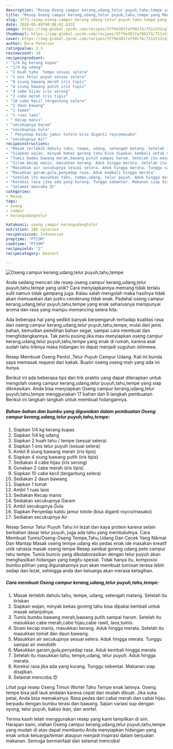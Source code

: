 ```yaml
---
description: "Resep Oseng campur kerang,udang,telur puyuh,tahu,tempe yang Menggugah Selera"
title: "Resep Oseng campur kerang,udang,telur puyuh,tahu,tempe yang Menggugah Selera"
slug: 3773-resep-oseng-campur-kerang-udang-telur-puyuh-tahu-tempe-yang-menggugah-selera
date: 2020-05-09T00:06:01.633Z
image: https://img-global.cpcdn.com/recipes/5ff9e381faf99174/751x532cq70/oseng-campur-kerangudangtelur-puyuhtahutempe-foto-resep-utama.jpg
thumbnail: https://img-global.cpcdn.com/recipes/5ff9e381faf99174/751x532cq70/oseng-campur-kerangudangtelur-puyuhtahutempe-foto-resep-utama.jpg
cover: https://img-global.cpcdn.com/recipes/5ff9e381faf99174/751x532cq70/oseng-campur-kerangudangtelur-puyuhtahutempe-foto-resep-utama.jpg
author: Dora Peterson
ratingvalue: 3.3
reviewcount: 10
recipeingredient:
- "1/4 kg kerang kupas"
- "1/4 kg udang"
- "2 buah tahu  tempe sesuai selera"
- "1 ons telur puyuh sesuai selera"
- "8 siung bawang merah iris tipis"
- "4 siung bawang putih iris tipis"
- "4 cabe hijau iris serong"
- "2 cabe merah iris tipis"
- "10 cabe kecil tergantung selera"
- "2 daun bawang"
- "1 tomat"
- "1 ruas laos"
- " Kecap manis"
- "secukupnya Garam"
- "secukupnya Gula"
- " Penyedap kaldu jamur totole bisa diganti roycomasako"
- "secukupnya Air"
recipeinstructions:
- "Masak terlebih dahulu tahu, tempe, udang, setengah matang. Setelah itu tiriskan"
- "Siapkan wajan, minyak bekas goreng tahu bisa dipakai kembali untuk masak selanjutnya."
- "Tumis bumbu bawang merah,bawang putih sampai harum. Setelah itu masukkan cabe merah,cabe hijau,cabe rawit, laos,tumis."
- "Siram kecap manis, masukkan kerang. Aduk hingga merata. Setelah itu masukkan tomat dan daun bawang."
- "Masukkan air secukupnya sesuai selera. Aduk hingga merata. Tunggu sampai air mendidih"
- "Masukkan garam,gula,penyedap rasa. Aduk kembali hingga merata"
- "Setelah itu masukkan tahu, tempe,udang, telur puyuh. Aduk hingga merata."
- "Koreksi rasa jika ada yang kurang. Tunggu sebentar. Makanan siap disajikan."
- "Selamat mencoba 😍"
categories:
- Resep
tags:
- oseng
- campur
- kerangudangtelur

katakunci: oseng campur kerangudangtelur 
nutrition: 266 calories
recipecuisine: Indonesian
preptime: "PT13M"
cooktime: "PT39M"
recipeyield: "2"
recipecategory: Dessert

---
```



![Oseng campur kerang,udang,telur puyuh,tahu,tempe](https://img-global.cpcdn.com/recipes/5ff9e381faf99174/751x532cq70/oseng-campur-kerangudangtelur-puyuhtahutempe-foto-resep-utama.jpg)

Anda sedang mencari ide resep oseng campur kerang,udang,telur puyuh,tahu,tempe yang unik? Cara menyiapkannya memang tidak terlalu sulit namun tidak gampang juga. Kalau salah mengolah maka hasilnya tidak akan memuaskan dan justru cenderung tidak enak. Padahal oseng campur kerang,udang,telur puyuh,tahu,tempe yang enak seharusnya mempunyai aroma dan rasa yang mampu memancing selera kita.

Ada beberapa hal yang sedikit banyak berpengaruh terhadap kualitas rasa dari oseng campur kerang,udang,telur puyuh,tahu,tempe, mulai dari jenis bahan, kemudian pemilihan bahan segar, sampai cara membuat dan menghidangkannya. Tak perlu pusing jika mau menyiapkan oseng campur kerang,udang,telur puyuh,tahu,tempe yang enak di rumah, karena asal sudah tahu triknya maka hidangan ini dapat menjadi suguhan istimewa.

Resep Membuat Oseng Pentol ,Telur Puyuh Campur Udang. Kali ini bunda saya memasak request dari kakak. Buatin oseng oseng mah yang ada ini itunya.


Berikut ini ada beberapa tips dan trik praktis yang dapat diterapkan untuk mengolah oseng campur kerang,udang,telur puyuh,tahu,tempe yang siap dikreasikan. Anda bisa menyiapkan Oseng campur kerang,udang,telur puyuh,tahu,tempe menggunakan 17 bahan dan 9 langkah pembuatan. Berikut ini langkah-langkah untuk membuat hidangannya.

<!--inarticleads1-->

##### Bahan-bahan dan bumbu yang digunakan dalam pembuatan Oseng campur kerang,udang,telur puyuh,tahu,tempe:

1. Siapkan 1/4 kg kerang kupas
1. Siapkan 1/4 kg udang
1. Siapkan 2 buah tahu / tempe (sesuai selera)
1. Siapkan 1 ons telur puyuh (sesuai selera)
1. Ambil 8 siung bawang merah (iris tipis)
1. Siapkan 4 siung bawang putih (iris tipis)
1. Sediakan 4 cabe hijau (iris serong)
1. Gunakan 2 cabe merah (iris tipis)
1. Siapkan 10 cabe kecil (tergantung selera)
1. Sediakan 2 daun bawang
1. Siapkan 1 tomat
1. Ambil 1 ruas laos
1. Sediakan  Kecap manis
1. Sediakan secukupnya Garam
1. Ambil secukupnya Gula
1. Siapkan  Penyedap kaldu jamur totole (bisa diganti royco/masako)
1. Sediakan secukupnya Air


Resep Semur Telur Puyuh Tahu ini lezat dan kaya protein karena selain berbahan dasar telur puyuh, juga ada tahu yang membalutnya. Cara Membuat Tumis/Oseng-Oseng Tempe,Tahu,Udang Dan Cecek Yang Nikmat Dan Mantap Masak oseng tempe udang ebi pedas enak ide masakan kreatif unik rahasia masak oseng tempe Resep sambal goreng udang pete campur tahu tempe. Tumis buncis yang dikolaborasikan dengan telur puyuh akan menghasilkan hidangan yang begitu spesial. Tidak hanya itu, komposisi bumbu pilihan yang digunakannya pun akan membuat tumisan terasa lebih sedap dan lezat, sehingga anda dan keluarga akan merasa ketagihan. 

<!--inarticleads2-->

##### Cara membuat Oseng campur kerang,udang,telur puyuh,tahu,tempe:

1. Masak terlebih dahulu tahu, tempe, udang, setengah matang. Setelah itu tiriskan
1. Siapkan wajan, minyak bekas goreng tahu bisa dipakai kembali untuk masak selanjutnya.
1. Tumis bumbu bawang merah,bawang putih sampai harum. Setelah itu masukkan cabe merah,cabe hijau,cabe rawit, laos,tumis.
1. Siram kecap manis, masukkan kerang. Aduk hingga merata. Setelah itu masukkan tomat dan daun bawang.
1. Masukkan air secukupnya sesuai selera. Aduk hingga merata. Tunggu sampai air mendidih
1. Masukkan garam,gula,penyedap rasa. Aduk kembali hingga merata
1. Setelah itu masukkan tahu, tempe,udang, telur puyuh. Aduk hingga merata.
1. Koreksi rasa jika ada yang kurang. Tunggu sebentar. Makanan siap disajikan.
1. Selamat mencoba 😍


Lihat juga resep Oseng Timun Wortel Tahu Tempe enak lainnya. Oseng tempe bisa jadi lauk andalan karena cepat dan mudah dibuat. Jika suka petai, Anda bisa memakainya. Rasa pedas dari cabai merah dan cabai hijau berpadu dengan bumbu terasi dan bawang. Sajian variasi sup dengan oyong, telur puyuh, bakso ikan, dan wortel. 

Terima kasih telah menggunakan resep yang kami tampilkan di sini. Harapan kami, olahan Oseng campur kerang,udang,telur puyuh,tahu,tempe yang mudah di atas dapat membantu Anda menyiapkan hidangan yang enak untuk keluarga/teman ataupun menjadi inspirasi dalam berjualan makanan. Semoga bermanfaat dan selamat mencoba!
